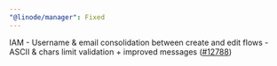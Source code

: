 ```yaml
---
"@linode/manager": Fixed
---
```


IAM - Username & email consolidation between create and edit flows - ASCII & chars limit validation + improved messages ([#12788](https://github.com/linode/manager/pull/12788))
